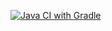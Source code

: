 [![Java CI with Gradle](https://github.com/Swooow/BDD_1/actions/workflows/gradle.yml/badge.svg)](https://github.com/Swooow/BDD_1/actions/workflows/gradle.yml)